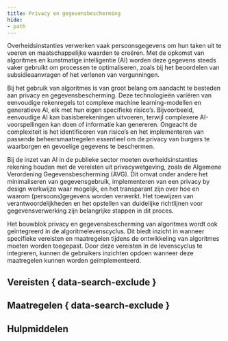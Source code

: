 ```yaml
---
title: Privacy en gegevensbescherming
hide: 
- path
---
```


Overheidsinstanties verwerken vaak persoonsgegevens om hun taken uit te voeren en maatschappelijke waarden te creëren. Met de opkomst van algoritmes en kunstmatige intelligentie (AI) worden deze gegevens steeds vaker gebruikt om processen te optimaliseren, zoals bij het beoordelen van subsidieaanvragen of het verlenen van vergunningen.  


Bij het gebruik van algoritmes is van groot belang om aandacht te besteden aan privacy en gegevensbescherming. Deze technologieën variëren van eenvoudige rekenregels tot complexe machine learning-modellen en generatieve AI, elk met hun eigen specifieke risico’s. 
Bijvoorbeeld, eenvoudige AI kan basisberekeningen uitvoeren, terwijl complexere AI-voorspellingen kan doen of informatie kan genereren. Ongeacht de complexiteit is het identificeren van risico’s en het implementeren van passende beheersmaatregelen essentieel om de privacy van burgers te waarborgen en gevoelige gegevens te beschermen. 

Bij de inzet van AI in de publieke sector moeten overheidsinstanties rekening houden met de vereisten uit privacywetgeving, zoals de Algemene Verordening Gegevensbescherming (AVG). Dit omvat onder andere het minimaliseren van gegevensgebruik, implementeren van een privacy by design werkwijze waar mogelijk, en het transparant zijn over hoe en waarom (persoons)gegevens worden verwerkt. 
Het toewijzen van verantwoordelijkheden en het opstellen van duidelijke richtlijnen voor gegevensverwerking zijn belangrijke stappen in dit proces. 

Het bouwblok privacy en gegevensbescherming van algoritmes wordt ook geïntegreerd in de algoritmelevenscyclus. 
Dit biedt inzicht in wanneer specifieke vereisten en maatregelen tijdens de ontwikkeling van algoritmes moeten worden toegepast. 
Door deze vereisten in de levenscyclus te integreren, kunnen de gebruikers inzichten opdoen wanneer deze maatregelen kunnen worden geïmplementeerd. 

## Vereisten { data-search-exclude }

<!-- list_vereisten onderwerp/privacy-en-gegevensbescherming no-search no-onderwerp no-rol no-levenscyclus -->


## Maatregelen { data-search-exclude }

<!-- list_maatregelen onderwerp/privacy-en-gegevensbescherming no-search no-onderwerp no-rol no-levenscyclus -->

## Hulpmiddelen


<!-- list_hulpmiddelen onderwerp/privacy-en-gegevensbescherming no-search no-onderwerp no-rol no-levenscyclus no-id -->
